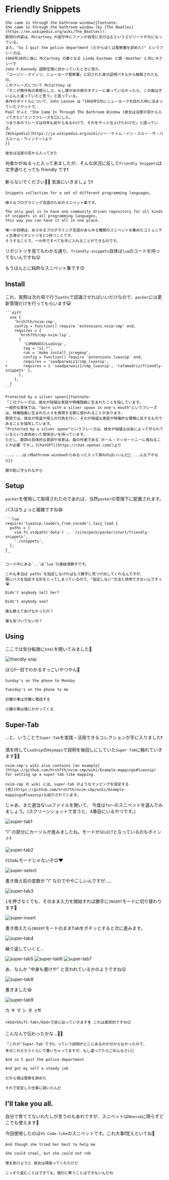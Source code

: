 # Friendly Snippets

```admonish success title=""
She came in through the bathroom window{{footnote:
She came in through the bathroom window (by [The Beatles](https://en.wikipedia.org/wiki/The_Beatles)):
歌詞の内容は、McCartney の留守中にファンが自宅に忍び込むというエピソードが元になっている。
また、"So I quit the police department (だからぼくは警察署を辞めた)" というフレーズは、
1968年10月に後に McCartney の妻となる Linda Eastman と娘・Heather と共にタクシーで
John F.Kennedy 国際空港に向かっていたときに見た、
「ユージン・クイッツ、ニューヨーク警察署」と記された身分証明パネルから触発されたもの。
このフレーズについて McCartney は
「そこが無作為の素晴らしさ。もし僕があの男のタクシーに乗っていなかったら、この曲はずいぶんと違っていたと思う」と語っている。
本作のタイトルについて、John Lennon は「1968年5月にニューヨークを訪れた時に泊まっていたフラットで、
Paul がふと "She Came In Through The Bathroom Window (彼女は浴室の窓から入ってきた)"というフレーズを口にした。
つまりあのフレーズは何年も前からあるわけで、それをやっと仕上げたわけだ」と語っている。
[Wikipedia](https://ja.wikipedia.org/wiki/シー・ケイム・イン・スルー・ザ・バスルーム・ウィンドー)より
}}

彼女は浴室の窓から入ってきた
```

何者かがぬるっと入って来ましたが、そんな状況に反して`Friendly Snippets`は文字通りとっても friendly です❗

斬らないでください😶‍🌫️ 気楽にいきましょう❗

```admonish info title="[Friendly Snippets](https://github.com/rafamadriz/friendly-snippets)"
Snippets collection for a set of different programming languages.

様々なプログラミング言語のためのスニペット集です。

The only goal is to have one community driven repository for all kinds of snippets in all programming languages,
this way you can have it all in one place.

唯一の目標は、あらゆるプログラミング言語のあらゆる種類のスニペットを集めたコミュニティ主導のリポジトリを1つ持つことです、
そうすることで、一か所ですべてを手に入れることができるのです。
```

リポジトリを見てもわかる通り、`friendly-snippets`自体は`lua`のコードを持ってないんですね😮

もうほんとに純粋なスニペット集です😊

## Install

これ、実際は次の項で行う`paths`で認識させればいいだけなので、`packer`には更新管理だけを行ってもらいます😺

~~~admonish example title="extensions/init.lua"
```diff
  use {
    'hrsh7th/nvim-cmp',
    config = function() require 'extensions.nvim-cmp' end,
    requires = {
      'hrsh7th/cmp-nvim-lsp',
      {
        'L3MON4D3/LuaSnip',
        tag = "v1.*",
        run = 'make install_jsregexp',
        config = function() require 'extensions.luasnip' end,
-       requires = 'saadparwaiz1/cmp_luasnip',
+       requires = { 'saadparwaiz1/cmp_luasnip', 'rafamadriz/friendly-snippets' },
      },
    },
  }
```
~~~

```admonish success title=""
Protected by a silver spoon{{footnote:
「このフレーズは、彼女が裕福な家庭や特権階級に生まれたことを指しています。
一般的な意味では、"born with a silver spoon in one's mouth"というフレーズは、特権階級に生まれた人々を表現する際に使われることがあります。
歌詞では、彼女が窃盗や侵入の行為を行い、それが裕福な家庭や特権的な環境に反するものであることを描写しています。
"Protected by a silver spoon"というフレーズは、彼女が裕福な出自によって守られているという皮肉めいた意味合いを持っています。
ただし、歌詞の具体的な意図や背景は、曲の作者である`ポール・マッカートニーに尋ねることが必要`です。」[ChatGPT](https://chat.openai.com/)より

...。...はっ❗Bathroom windowからぬるっと入って尋ねればいいんだ🤣 ...んなアホな🙄}}

銀の匙に守られながら
```

## Setup

`packer`を使用して取得されたのであれば、当然`packer`の管理下に配置されます。

パスはちょっと複雑ですね😅

~~~admonish example title="extensions/luasnip.lua"
```lua
require('luasnip.loaders.from_vscode').lazy_load {
  paths = {
    vim.fn.stdpath('data') .. '/site/pack/packer/start/friendly-snippets',
    './snippets',
  },
}
```
~~~

```admonish tip
コード中にある`..`は`lua`の連結演算子です。
```

```admonish note
これも本当は`paths`を指定しなければもう勝手に見つけ出してくれるんですが、
既にパスを指定する形をとってしまっているので、"指定しない"方法と併用できないんですぅ😭
```

```admonish success title=""
Didn't anybody tell her?

Didn't anybody see?

誰も教えてあげなかったの？

誰も気づいてないの？
```

## Using

ここでは気分転換に`html`を開いてみました🐙

![friendly-snip](img/friendly-snip.webp)

ほら❗一目でわかるすっごいやつやん👺

```admonish success title=""
Sunday's on the phone to Monday

Tuesday's on the phone to me

日曜の事は月曜に電話する

火曜の事は僕にかかってくる
```

## Super-Tab

...と、いうことで`Super-Tab`を実践・活用できるコレクションが手に入りました❗

満を持して`LuaSnip`の`Keymaps`で説明を後回しにしていた`Super-Tab`に触れていきます🏄‍♀️

```admonish info title="[Keymaps](luasnip.html#keymaps)"
nvim-cmp's wiki also contains [an example](https://github.com/hrsh7th/nvim-cmp/wiki/Example-mappings#luasnip)
for setting up a super-tab-like mapping.

nvim-cmp の wiki には、super-tab のようなマッピングを設定する
[例](https://github.com/hrsh7th/nvim-cmp/wiki/Example-mappings#luasnip)も紹介されています。
```

じゃあ、また適当な`lua`ファイルを開いて、
今度は`for~`のスニペットを選んでみましょう。(スクリーンショットで言うと、4番目にいるやつです。)

![super-tab1](img/super-tab1.webp)

"i" の部分にカーソルが進みましたね。モードが`SELECT`となっているのもポイント❗

![super-tab2](img/super-tab2.webp)

`VISUAL`モードじゃないぞ😉❤️

![super-select](img/super-select.webp)

書き換え前の変数が "i" なのでややこしいんですが...、

![super-tab3](img/super-tab3.webp)

<kbd>i</kbd>を押さなくても、そのまま入力を開始すれば勝手に`INSERT`モードに切り替わります🐬

![super-insert](img/super-insert.webp)

書き換えたら`INSERT`モードのまま<kbd>Tab</kbd>をポチッとすると次に進みます。

![super-tab4](img/super-tab4.webp)

繰り返していくと...

![super-tab5](img/super-tab5.webp)
![super-tab6](img/super-tab6.webp)
![super-tab7](img/super-tab7.webp)

あ、なんか "中身も書けや" と言われているかのようですね😮

![super-tab8](img/super-tab8.webp)

書きました😆

![super-tab9](img/super-tab9.webp)

カ キ マ シ タ ァ❗❗

```admonish tip
<kbd>Shift-Tab</kbd>で逆に辿っていきます🏄 これは直感的ですね😉
```

こんなんで伝わったかな...👮‍♀️

```admonish note
「これが`Super-Tab`です❗」っていう説明がどこにあるのか分からなかったので、
多分これだろうぐらいで書いちゃってますが、もし違ってたらごめんなさい🥹
```

```admonish success title=""
And so I quit the police department

And got my self a steady job

だから僕は警察を辞めた

それで安定した仕事に就いたんだ
```

## I'll take you all.

自分で育ててないわたしが言うのもあれですが、スニペットは`Neovim`に限らずどこでも使えます🦉

今回使用したのは`VS Code-like`のスニペットです。これ大事❗覚えといてね🤗

```admonish success
And though she tried her best to help me

She could steal, but she could not rob

僕を助けようと 彼女は頑張ってくれたけど

こっそり盗むことはできても、強引に奪うことはできないんだね
```
